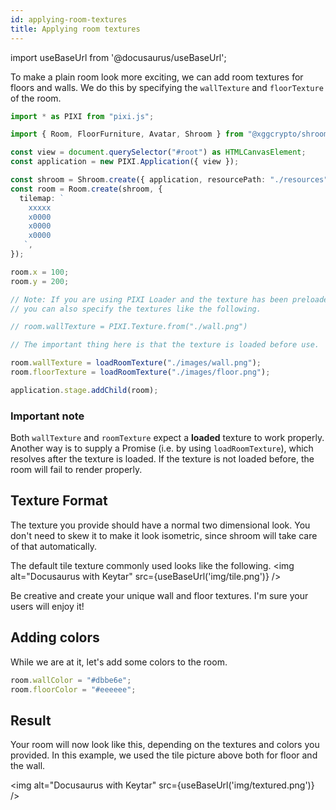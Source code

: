 ```yaml
---
id: applying-room-textures
title: Applying room textures
---
```


import useBaseUrl from '@docusaurus/useBaseUrl';

To make a plain room look more exciting, we can add room textures for floors and walls.
We do this by specifying the `wallTexture` and `floorTexture` of the room.

```ts
import * as PIXI from "pixi.js";

import { Room, FloorFurniture, Avatar, Shroom } from "@xggcrypto/shroom";

const view = document.querySelector("#root") as HTMLCanvasElement;
const application = new PIXI.Application({ view });

const shroom = Shroom.create({ application, resourcePath: "./resources" });
const room = Room.create(shroom, {
  tilemap: `
    xxxxx
    x0000
    x0000
    x0000
   `,
});

room.x = 100;
room.y = 200;

// Note: If you are using PIXI Loader and the texture has been preloaded,
// you can also specify the textures like the following.

// room.wallTexture = PIXI.Texture.from("./wall.png")

// The important thing here is that the texture is loaded before use.

room.wallTexture = loadRoomTexture("./images/wall.png");
room.floorTexture = loadRoomTexture("./images/floor.png");

application.stage.addChild(room);
```

### Important note

Both `wallTexture` and `roomTexture` expect a **loaded** texture to work properly.
Another way is to supply a Promise (i.e. by using `loadRoomTexture`),
which resolves after the texture is loaded. If the texture is not loaded before, the room will fail to render properly.

## Texture Format

The texture you provide should have a normal two dimensional look. You don't need to skew it to make it look isometric, since shroom will take care of that automatically.

The default tile texture commonly used looks like the following.
<img alt="Docusaurus with Keytar" src={useBaseUrl('img/tile.png')} />

Be creative and create your unique wall and floor textures. I'm sure your users will enjoy it!

## Adding colors

While we are at it, let's add some colors to the room.

```ts
room.wallColor = "#dbbe6e";
room.floorColor = "#eeeeee";
```

## Result

Your room will now look like this, depending on the textures and colors you provided.
In this example, we used the tile picture above both for floor and the wall.

<img alt="Docusaurus with Keytar" src={useBaseUrl('img/textured.png')} />
